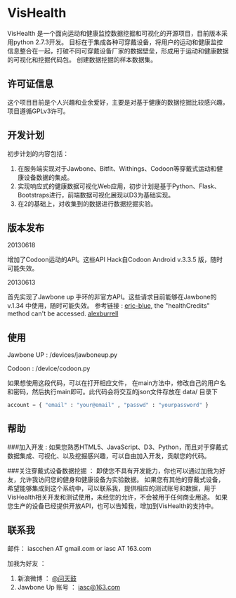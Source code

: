 # VisHealth

VisHealth 是一个面向运动和健康监控数据挖掘和可视化的开源项目，目前版本采用python 2.7.3开发。
目标在于集成各种可穿戴设备，将用户的运动和健康监控信息整合在一起，打破不同可穿戴设备厂家的数据壁垒，形成用于运动和健康数据的可视化和挖掘代码包。
创建数据挖掘的样本数据集。

## 许可证信息
这个项目目前是个人兴趣和业余爱好，主要是对基于健康的数据挖掘比较感兴趣，项目遵循GPLv3许可。

## 开发计划

初步计划的内容包括：
1. 在服务端实现对于Jawbone、Bitfit、Withings、Codoon等穿戴式运动和健康设备数据的集成。
2. 实现响应式的健康数据可视化Web应用，初步计划是基于Python、Flask、Bootstraps进行，前端数据可视化展现以D3为基础实现。
3. 在2的基础上，对收集到的数据进行数据挖掘实验。

## 版本发布

20130618

增加了Codoon运动的API。这些API Hack自Codoon Android v.3.3.5 版，随时可能失效。

20130613

首先实现了Jawbone up 手环的非官方API。这些请求目前能够在Jawbone的 v.1.34 中使用，随时可能失效。
参考链接 : [eric-blue](http://eric-blue.com/2011/11/28/jawbone-up-api-discovery/), the "healthCredits" method can't be accessed. [alexburrell](https://github.com/alexburrell/up-for-status-board])

## 使用

Jawbone UP : /devices/jawboneup.py

Codoon : /device/codoon.py

如果想使用这段代码，可以在打开相应文件， 在main方法中，修改自己的用户名和密码，然后执行main即可。此代码会将交互的json文件存放在 data/ 目录下
```python
account = { "email" : "your@email" , "passwd" : "yourpassword" }
```

## 帮助

###加入开发 : 
如果您熟悉HTML5、JavaScript、D3、Python，而且对于穿戴式数据集成、可视化、以及挖掘感兴趣，可以自由加入开发，贡献您的代码。

###关注穿戴式设备数据挖掘 ： 
即使您不具有开发能力，你也可以通过加我为好友，允许我访问您的健身和健康设备为实验数据。
如果您有其他的穿戴式设备，希望能够集成到这个系统中，可以联系我，提供相应的测试账号和数据，用于VisHealth相关开发和测试使用，未经您的允许，不会被用于任何商业用途。
如果您生产的设备已经提供开放API，也可以告知我，增加到VisHealth的支持中。

## 联系我

邮件：
iascchen AT gmail.com or iasc AT 163.com

加我为好友 ：
1. 新浪微博 ： [@问天鼓](http://www.weibo.com/u/2090594487)
2. Jawbone Up 账号 ： iasc@163.com 

